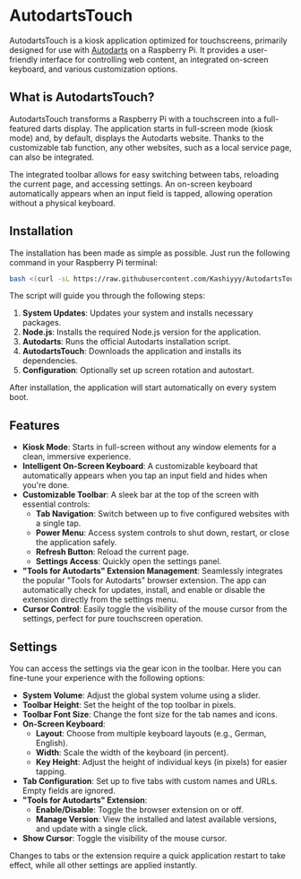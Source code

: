 # AutodartsTouch

AutodartsTouch is a kiosk application optimized for touchscreens, primarily designed for use with [Autodarts](https://autodarts.io/) on a Raspberry Pi. It provides a user-friendly interface for controlling web content, an integrated on-screen keyboard, and various customization options.

## What is AutodartsTouch?

AutodartsTouch transforms a Raspberry Pi with a touchscreen into a full-featured darts display. The application starts in full-screen mode (kiosk mode) and, by default, displays the Autodarts website. Thanks to the customizable tab function, any other websites, such as a local service page, can also be integrated.

The integrated toolbar allows for easy switching between tabs, reloading the current page, and accessing settings. An on-screen keyboard automatically appears when an input field is tapped, allowing operation without a physical keyboard.

## Installation

The installation has been made as simple as possible. Just run the following command in your Raspberry Pi terminal:

```bash
bash <(curl -sL https://raw.githubusercontent.com/Kashiyyy/AutodartsTouch/main/AutodartsTouchInstall.sh)
```

The script will guide you through the following steps:
1.  **System Updates**: Updates your system and installs necessary packages.
2.  **Node.js**: Installs the required Node.js version for the application.
3.  **Autodarts**: Runs the official Autodarts installation script.
4.  **AutodartsTouch**: Downloads the application and installs its dependencies.
5.  **Configuration**: Optionally set up screen rotation and autostart.

After installation, the application will start automatically on every system boot.

## Features

-   **Kiosk Mode**: Starts in full-screen without any window elements for a clean, immersive experience.
-   **Intelligent On-Screen Keyboard**: A customizable keyboard that automatically appears when you tap an input field and hides when you're done.
-   **Customizable Toolbar**: A sleek bar at the top of the screen with essential controls:
    -   **Tab Navigation**: Switch between up to five configured websites with a single tap.
    -   **Power Menu**: Access system controls to shut down, restart, or close the application safely.
    -   **Refresh Button**: Reload the current page.
    -   **Settings Access**: Quickly open the settings panel.
-   **"Tools for Autodarts" Extension Management**: Seamlessly integrates the popular "Tools for Autodarts" browser extension. The app can automatically check for updates, install, and enable or disable the extension directly from the settings menu.
-   **Cursor Control**: Easily toggle the visibility of the mouse cursor from the settings, perfect for pure touchscreen operation.

## Settings

You can access the settings via the gear icon in the toolbar. Here you can fine-tune your experience with the following options:

-   **System Volume**: Adjust the global system volume using a slider.
-   **Toolbar Height**: Set the height of the top toolbar in pixels.
-   **Toolbar Font Size**: Change the font size for the tab names and icons.
-   **On-Screen Keyboard**:
    -   **Layout**: Choose from multiple keyboard layouts (e.g., German, English).
    -   **Width**: Scale the width of the keyboard (in percent).
    -   **Key Height**: Adjust the height of individual keys (in pixels) for easier tapping.
-   **Tab Configuration**: Set up to five tabs with custom names and URLs. Empty fields are ignored.
-   **"Tools for Autodarts" Extension**:
    -   **Enable/Disable**: Toggle the browser extension on or off.
    -   **Manage Version**: View the installed and latest available versions, and update with a single click.
-   **Show Cursor**: Toggle the visibility of the mouse cursor.

Changes to tabs or the extension require a quick application restart to take effect, while all other settings are applied instantly.